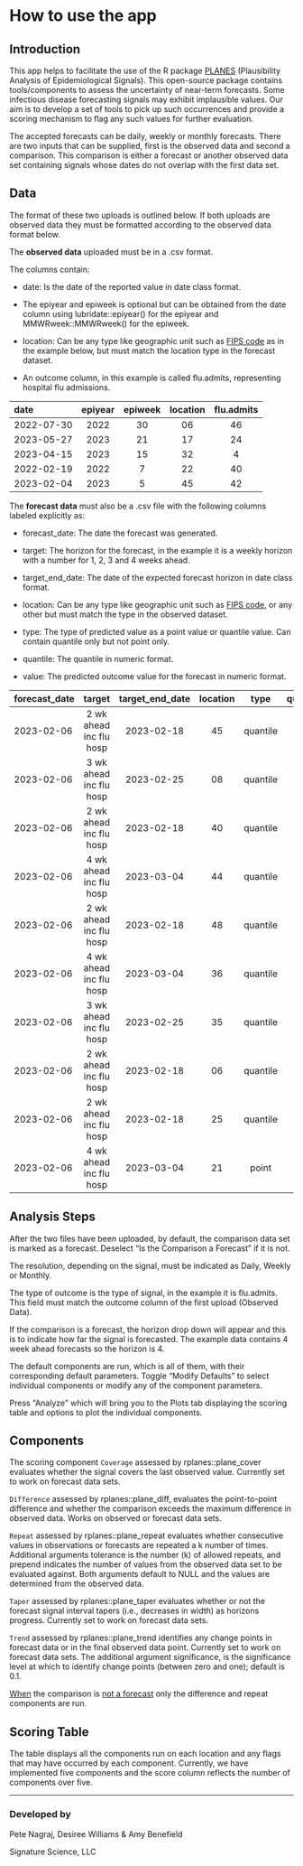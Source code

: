 # How to use the app

## Introduction

This app helps to facilitate the use of the R package
[PLANES](https://signaturescience.github.io/rplanes/) (Plausibility
Analysis of Epidemiological Signals). This open-source package contains
tools/components to assess the uncertainty of near-term forecasts. Some
infectious disease forecasting signals may exhibit implausible values.
Our aim is to develop a set of tools to pick up such occurrences and
provide a scoring mechanism to flag any such values for further
evaluation.

The accepted forecasts can be daily, weekly or monthly forecasts. There
are two inputs that can be supplied, first is the observed data and
second a comparison. This comparison is either a forecast or another
observed data set containing signals whose dates do not overlap with the
first data set.

## Data

The format of these two uploads is outlined below. If both uploads are
observed data they must be formatted according to the observed data
format below.

The **observed data** uploaded must be in a .csv format.

The columns contain:

- date: Is the date of the reported value in date class format.

- The epiyear and epiweek is optional but can be obtained from the date
  column using lubridate::epiyear() for the epiyear and
  MMWRweek::MMWRweek() for the epiweek.

- location: Can be any type like geographic unit such as [FIPS
  code](https://www.bls.gov/respondents/mwr/electronic-data-interchange/appendix-d-usps-state-abbreviations-and-fips-codes.htm)
  as in the example below, but must match the location type in the
  forecast dataset.

- An outcome column, in this example is called flu.admits, representing
  hospital flu admissions.

| date       | epiyear | epiweek | location | flu.admits |
|:-----------|:-------:|:-------:|:--------:|:----------:|
| 2022-07-30 |  2022   |   30    |    06    |     46     |
| 2023-05-27 |  2023   |   21    |    17    |     24     |
| 2023-04-15 |  2023   |   15    |    32    |     4      |
| 2022-02-19 |  2022   |    7    |    22    |     40     |
| 2023-02-04 |  2023   |    5    |    45    |     42     |

The **forecast data** must also be a .csv file with the following
columns labeled explicitly as:

- forecast_date: The date the forecast was generated.

- target: The horizon for the forecast, in the example it is a weekly
  horizon with a number for 1, 2, 3 and 4 weeks ahead.

- target_end_date: The date of the expected forecast horizon in date
  class format.

- location: Can be any type like geographic unit such as [FIPS
  code](https://www.bls.gov/respondents/mwr/electronic-data-interchange/appendix-d-usps-state-abbreviations-and-fips-codes.htm),
  or any other but must match the type in the observed dataset.

- type: The type of predicted value as a point value or quantile value.
  Can contain quantile only but not point only.

- quantile: The quantile in numeric format.

- value: The predicted outcome value for the forecast in numeric format.

| forecast_date |         target          | target_end_date | location |   type   | quantile | value |
|:--------------|:-----------------------:|:---------------:|:--------:|:--------:|:--------:|:-----:|
| 2023-02-06    | 2 wk ahead inc flu hosp |   2023-02-18    |    45    | quantile |   0.40   |  31   |
| 2023-02-06    | 3 wk ahead inc flu hosp |   2023-02-25    |    08    | quantile |   0.15   |   0   |
| 2023-02-06    | 2 wk ahead inc flu hosp |   2023-02-18    |    40    | quantile |   0.75   |  126  |
| 2023-02-06    | 4 wk ahead inc flu hosp |   2023-03-04    |    44    | quantile |   0.45   |   0   |
| 2023-02-06    | 2 wk ahead inc flu hosp |   2023-02-18    |    48    | quantile |   0.60   |  311  |
| 2023-02-06    | 4 wk ahead inc flu hosp |   2023-03-04    |    36    | quantile |   0.80   |  177  |
| 2023-02-06    | 3 wk ahead inc flu hosp |   2023-02-25    |    35    | quantile |   0.95   |  86   |
| 2023-02-06    | 2 wk ahead inc flu hosp |   2023-02-18    |    06    | quantile |   0.95   |  444  |
| 2023-02-06    | 2 wk ahead inc flu hosp |   2023-02-18    |    25    | quantile |   0.75   |  82   |
| 2023-02-06    | 4 wk ahead inc flu hosp |   2023-03-04    |    21    |  point   |    NA    |   0   |

## Analysis Steps

After the two files have been uploaded, by default, the comparison data
set is marked as a forecast. Deselect “Is the Comparison a Forecast” if
it is not.

The resolution, depending on the signal, must be indicated as Daily,
Weekly or Monthly.

The type of outcome is the type of signal, in the example it is
flu.admits. This field must match the outcome column of the first upload
(Observed Data).

If the comparison is a forecast, the horizon drop down will appear and
this is to indicate how far the signal is forecasted. The example data
contains 4 week ahead forecasts so the horizon is 4.

The default components are run, which is all of them, with their
corresponding default parameters. Toggle “Modify Defaults” to select
individual components or modify any of the component parameters.

Press “Analyze” which will bring you to the Plots tab displaying the
scoring table and options to plot the individual components.

## Components

The scoring component `Coverage` assessed by rplanes::plane_cover
evaluates whether the signal covers the last observed value. Currently
set to work on forecast data sets.

`Difference` assessed by rplanes::plane_diff, evaluates the
point-to-point difference and whether the comparison exceeds the maximum
difference in observed data. Works on observed or forecast data sets.

`Repeat` assessed by rplanes::plane_repeat evaluates whether consecutive
values in observations or forecasts are repeated a k number of times.
Additional arguments tolerance is the number (k) of allowed repeats, and
prepend indicates the number of values from the observed data set to be
evaluated against. Both arguments default to NULL and the values are
determined from the observed data.

`Taper` assessed by rplanes::plane_taper evaluates whether or not the
forecast signal interval tapers (i.e., decreases in width) as horizons
progress. Currently set to work on forecast data sets.

`Trend` assessed by rplanes::plane_trend identifies any change points in
forecast data or in the final observed data point. Currently set to work
on forecast data sets. The additional argument significance, is the
significance level at which to identify change points (between zero and
one); default is 0.1.

<u>When</u> the comparison is <u>not a forecast</u> only the difference
and repeat components are run.

## Scoring Table

The table displays all the components run on each location and any flags
that may have occurred by each component. Currently, we have implemented
five components and the score column reflects the number of components
over five.

------------------------------------------------------------------------

### Developed by

Pete Nagraj, Desiree Williams & Amy Benefield

Signature Science, LLC
